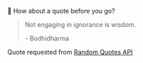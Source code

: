 📣 How about a quote before you go?

> Not engaging in ignorance is wisdom.
>
> <p>- Bodhidharma</p>

Quote requested from [Random Quotes API](https://github.com/lukePeavey/quotable)
